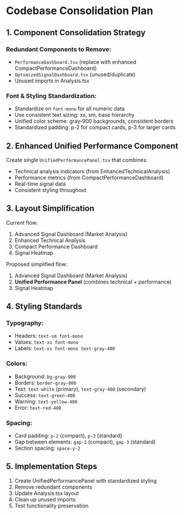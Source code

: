 # Codebase Consolidation Plan

## 1. Component Consolidation Strategy

### Redundant Components to Remove:
- `PerformanceDashboard.tsx` (replace with enhanced CompactPerformanceDashboard)
- `OptimizedSignalDashboard.tsx` (unused/duplicate)
- Unused imports in Analysis.tsx

### Font & Styling Standardization:
- Standardize on `font-mono` for all numeric data
- Use consistent text sizing: xs, sm, base hierarchy  
- Unified color scheme: gray-900 backgrounds, consistent borders
- Standardized padding: p-2 for compact cards, p-3 for larger cards

## 2. Enhanced Unified Performance Component

Create single `UnifiedPerformancePanel.tsx` that combines:
- Technical analysis indicators (from EnhancedTechnicalAnalysis)
- Performance metrics (from CompactPerformanceDashboard)  
- Real-time signal data
- Consistent styling throughout

## 3. Layout Simplification

Current flow:
1. Advanced Signal Dashboard (Market Analysis)
2. Enhanced Technical Analysis  
3. Compact Performance Dashboard
4. Signal Heatmap

Proposed simplified flow:
1. Advanced Signal Dashboard (Market Analysis)
2. **Unified Performance Panel** (combines technical + performance)
3. Signal Heatmap

## 4. Styling Standards

### Typography:
- Headers: `text-sm font-mono` 
- Values: `text-xs font-mono`
- Labels: `text-xs font-mono text-gray-400`

### Colors:
- Background: `bg-gray-900`
- Borders: `border-gray-800`
- Text: `text-white` (primary), `text-gray-400` (secondary)
- Success: `text-green-400`
- Warning: `text-yellow-400`  
- Error: `text-red-400`

### Spacing:
- Card padding: `p-2` (compact), `p-3` (standard)
- Gap between elements: `gap-2` (compact), `gap-3` (standard)
- Section spacing: `space-y-2`

## 5. Implementation Steps

1. Create UnifiedPerformancePanel with standardized styling
2. Remove redundant components
3. Update Analysis.tsx layout
4. Clean up unused imports
5. Test functionality preservation